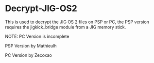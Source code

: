 # Decrypt-JIG-OS2
This is used to decrypt the JIG OS 2 files on PSP or PC, the PSP version requires the jigkick_bridge module from a JIG memory stick.

NOTE: PC Version is incomplete

PSP Version by Mathieulh

PC Version by Zecoxao
